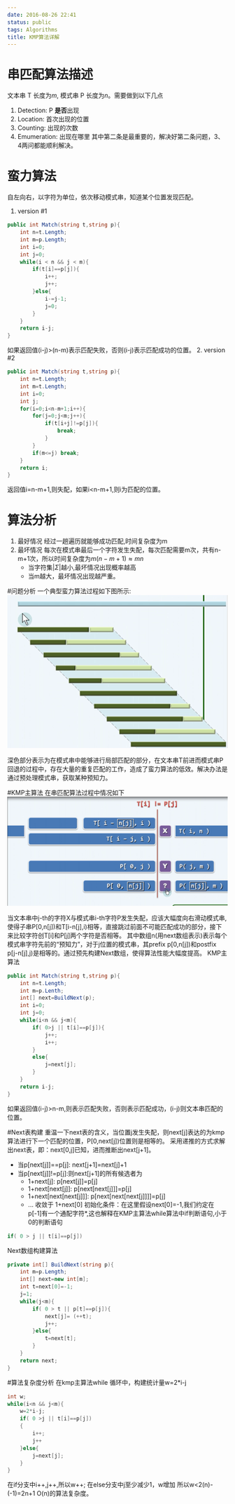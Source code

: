 ```yaml
---
date: 2016-08-26 22:41
status: public
tags: Algorithms
title: KMP算法详解
---
```


# 串匹配算法描述 
文本串 T 长度为$m$, 模式串 P 长度为$n$。需要做到以下几点 
1. Detection: P **是否**出现
2. Location: 首次出现的位置 
3. Counting: 出现的次数
4. Emumeration: 出现在哪里
其中第二条是最重要的，解决好第二条问题，3、4两问都能顺利解决。

# 蛮力算法 
自左向右，以字符为单位，依次移动模式串，知道某个位置发现匹配。
1. version #1
```C#
public int Match(string t,string p){
    int n=t.Length;
    int m=p.Length;
    int i=0;
    int j=0;
    while(i < n && j < m){
        if(t[i]==p[j]){
            i++;
            j++;
        }else{
            i-=j-1;
            j=0;
        }      
    }
    return i-j;
}
```  
如果返回值(i-j)>(n-m)表示匹配失败，否则(i-j)表示匹配成功的位置。
2. version #2
```C#
public int Match(string t,string p){
    int n=t.Length;
    int m=t.Length;
    int i=0;
    int j;
    for(i=0;i<n-m+1;i++){
        for(j=0;j<m;j++){
            if(t[i+j]!=p[j]){
                break;
            }
        }
        if(m<=j) break;
    }
    return i;
}
```
返回值i=n-m+1,则失配，如果i<n-m+1,则i为匹配的位置。
# 算法分析 
1. 最好情况 
    经过一趟遍历就能够成功匹配,时间复杂度为m
2. 最坏情况
    每次在模式串最后一个字符发生失配，每次匹配需要m次，共有n-m+1次，所以时间复杂度为$m(n-m+1)\approx mn$
    + 当字符集$|\Sigma|$越小,最坏情况出现概率越高
    + 当m越大，最坏情况出现越严重。
    

#问题分析 
一个典型蛮力算法过程如下图所示:
![](./_image/5-2.png)

深色部分表示为在模式串中能够进行局部匹配的部分，在文本串T前进而模式串P回退的过程中，存在大量的重复匹配的工作，造成了蛮力算法的低效。解决办法是通过预处理模式串，获取某种预知力。

#KMP主算法
在串匹配算法过程中情况如下
![](./_image/6-2.png)

当文本串中j-th的字符X与模式串i-th字符P发生失配，应该大幅度向右滑动模式串,使得子串P[0,n[j])和T[i-n[j],i)相等，直接跳过前面不可能匹配成功的部分，接下来比较字符创T[i]和P[j]两个字符是否相等。
其中数组n(用next数组表示)表示每个模式串字符先前的“预知力”，对于j位置的模式串，其prefix p[0,n[j])和postfix p[j-n[j],j)是相等的。通过预先构建Next数组，使得算法性能大幅度提高。
KMP主算法
```C#
public int Match(string t,string p){
    int n=t.Length;
    int m=p.Lenth;
    int[] next=BuildNext(p);
    int i=0;
    int j=0;
    while(i<n && j<m){
        if( 0>j || t[i]==p[j]){
            j++;
            i++;
        }
        else{
            j=next[j];
        }
    }
    return i-j;
}
```
如果返回值(i-j)>n-m,则表示匹配失败，否则表示匹配成功，(i-j)则文本串匹配的位置。

#Next表构建
重温一下next表的含义，当位置j发生失配，则next[j]表达的为kmp算法进行下一个匹配的位置，P[0,next[j])位置则是相等的。
采用递推的方式求解出next表，即：next[0,j]已知，进而推断出next[j+1]。 
+ 当p[next[j]]==p[j]: next[j+1]=next[j]+1
+ 当p[next[j]]!=p[j]:则next[j+1]的所有候选者为
    + 1+next[j]: p[next[j]]=p[j]
    + 1+next[next[j]]: p[next[next[j]]]=p[j]
    + 1+next[next[next[j]]]: p[next[next[next[j]]]]=p[j]
    + ...
收敛于 1+next[0]
初始化条件：在这里假设next[0]=-1,我们约定在p[-1]有一个通配字符*,这也解释在KMP主算法while算法中if判断语句,小于0的判断语句
```C#
if( 0 > j || t[i]==p[j])
```
Next数组构建算法
```C#
private int[] BuildNext(string p){
    int m=p.Length;
    int[] next=new int[m];
    int t=next[0]=-1;   
    j=1;
    while(j<m){
        if( 0 > t || p[t]==p[j]){
            next[j]= (++t);
            j++;            
        }else{
            t=next[t];
        }
    }
    return next;
}
```
#算法复杂度分析
在kmp主算法while 循环中，构建统计量w=2*i-j
```C#
int w;
while(i<n && j<m){
    w=2*i-j;
    if( 0 >j || t[i]==p[j])
    {
        i++;
        j++
    }else{
        j=next[j];
    }
}
```
在if分支中i++,j++,所以w++; 在else分支中j至少减少1，w增加
所以w<2(n)-(-1)=2n+1 O(n)的算法复杂度。